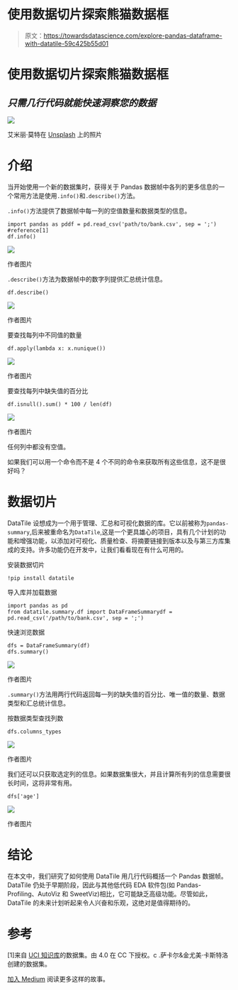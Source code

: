 # 使用数据切片探索熊猫数据框

> 原文：<https://towardsdatascience.com/explore-pandas-dataframe-with-datatile-59c425b55d01>

# 使用数据切片探索熊猫数据框

## *只需几行代码就能快速洞察您的数据*

![](img/fcc2e195609bce7041fd37af18decef2.png)

艾米丽·莫特在 [Unsplash](https://unsplash.com?utm_source=medium&utm_medium=referral) 上的照片

# 介绍

当开始使用一个新的数据集时，获得关于 Pandas 数据帧中各列的更多信息的一个常用方法是使用`.info()`和`.describe()`方法。

`.info()`方法提供了数据帧中每一列的空值数量和数据类型的信息。

```
import pandas as pddf = pd.read_csv('path/to/bank.csv', sep = ';') #reference[1]
df.info()
```

![](img/681628f8d06347d5abba1f1c47fb5385.png)

作者图片

`.describe()`方法为数据帧中的数字列提供汇总统计信息。

```
df.describe()
```

![](img/1b819a36b345e2d42ba54261f52023c9.png)

作者图片

要查找每列中不同值的数量

```
df.apply(lambda x: x.nunique())
```

![](img/5948f631c666fa3c1b445a189466ef8a.png)

作者图片

要查找每列中缺失值的百分比

```
df.isnull().sum() * 100 / len(df)
```

![](img/9d2d8f928d1a71af07aec4eaa65e7c98.png)

作者图片

任何列中都没有空值。

如果我们可以用一个命令而不是 4 个不同的命令来获取所有这些信息，这不是很好吗？

# 数据切片

DataTile 设想成为一个用于管理、汇总和可视化数据的库。它以前被称为`pandas-summary`,后来被重命名为`DataTile`,这是一个更具雄心的项目，具有几个计划的功能和增强功能，以添加对可视化、质量检查、将摘要链接到版本以及与第三方库集成的支持。许多功能仍在开发中，让我们看看现在有什么可用的。

安装数据切片

```
!pip install datatile
```

导入库并加载数据

```
import pandas as pd
from datatile.summary.df import DataFrameSummarydf = pd.read_csv('/path/to/bank.csv', sep = ';')
```

快速浏览数据

```
dfs = DataFrameSummary(df)
dfs.summary()
```

![](img/3f2bdd0bd86d15d5e27131e32f50ebcf.png)

作者图片

`.summary()`方法用两行代码返回每一列的缺失值的百分比、唯一值的数量、数据类型和汇总统计信息。

按数据类型查找列数

```
dfs.columns_types
```

![](img/0c6f5f4a08396ed7fdba51e704a3d1be.png)

作者图片

我们还可以只获取选定列的信息。如果数据集很大，并且计算所有列的信息需要很长时间，这将非常有用。

```
dfs['age']
```

![](img/326e867b869674d9a1564a0b3df4067e.png)

作者图片

# 结论

在本文中，我们研究了如何使用 DataTile 用几行代码概括一个 Pandas 数据帧。DataTile 仍处于早期阶段，因此与其他低代码 EDA 软件包(如 Pandas-Profiling、AutoViz 和 SweetViz)相比，它可能缺乏高级功能。尽管如此，DataTile 的未来计划听起来令人兴奋和乐观，这绝对是值得期待的。

# 参考

[1]来自 [UCI 知识库](https://archive-beta.ics.uci.edu/ml/datasets/bank+marketing)的数据集。由 4.0 在 CC 下授权。c .萨卡尔&金尤美·卡斯特洛创建的数据集。

[加入 Medium](https://medium.com/@edwin.tan/membership) 阅读更多这样的故事。